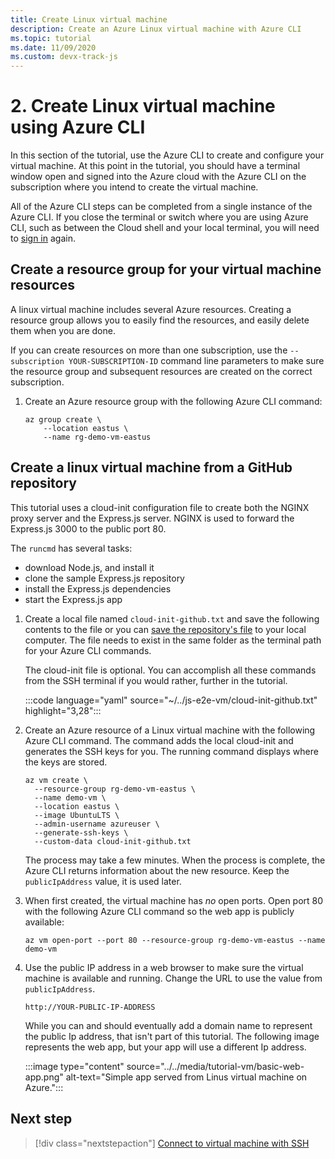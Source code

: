 ```yaml
---
title: Create Linux virtual machine
description: Create an Azure Linux virtual machine with Azure CLI 
ms.topic: tutorial
ms.date: 11/09/2020
ms.custom: devx-track-js
---
```


# 2. Create Linux virtual machine using Azure CLI

In this section of the tutorial, use the Azure CLI to create and configure your virtual machine. At this point in the tutorial, you should have a terminal window open and signed into the Azure cloud with the Azure CLI on the subscription where you intend to create the virtual machine. 

All of the Azure CLI steps can be completed from a single instance of the Azure CLI. If you close the terminal or switch where you are using Azure CLI, such as between the Cloud shell and your local terminal, you will need to [sign in](./introduction.md#sign-in-to-azure-cli) again. 

## Create a resource group for your virtual machine resources

A linux virtual machine includes several Azure resources. Creating a resource group allows you to easily find the resources, and easily delete them when you are done.

If you can create resources on more than one subscription, use the `--subscription YOUR-SUBSCRIPTION-ID` command line parameters to make sure the resource group and subsequent resources are created on the correct subscription.

1. Create an Azure resource group with the following Azure CLI command:

    ```azurecli
    az group create \
        --location eastus \
        --name rg-demo-vm-eastus 
    ```

## Create a linux virtual machine from a GitHub repository

This tutorial uses a cloud-init configuration file to create both the NGINX proxy server and the Express.js server. NGINX is used to forward the Express.js 3000 to the public port 80. 

The `runcmd` has several tasks:
* download Node.js, and install it
* clone the sample Express.js repository
* install the Express.js dependencies
* start the Express.js app

1. Create a local file named `cloud-init-github.txt` and save the following contents to the file or you can [save the repository's file](https://github.com/Azure-Samples/js-e2e-vm/blob/main/cloud-init-github.txt) to your local computer. The file needs to exist in the same folder as the terminal path for your Azure CLI commands.

    The cloud-init file is optional. You can accomplish all these commands from the SSH terminal if you would rather, further in the tutorial. 

    :::code language="yaml" source="~/../js-e2e-vm/cloud-init-github.txt" highlight="3,28":::


1. Create an Azure resource of a Linux virtual machine with the following Azure CLI command. The command adds the local cloud-init and generates the SSH keys for you. The running command displays where the keys are stored. 

    ```azurecli
    az vm create \
      --resource-group rg-demo-vm-eastus \
      --name demo-vm \
      --location eastus \
      --image UbuntuLTS \
      --admin-username azureuser \
      --generate-ssh-keys \
      --custom-data cloud-init-github.txt
    ```

    The process may take a few minutes. When the process is complete, the Azure CLI returns information about the new resource. Keep the `publicIpAddress` value, it is used later. 
     

1. When first created, the virtual machine has _no_ open ports. Open port 80 with the following Azure CLI command so the web app is publicly available:

    ```azurecli
    az vm open-port --port 80 --resource-group rg-demo-vm-eastus --name demo-vm
    ```

1. Use the public IP address in a web browser to make sure the virtual machine is available and running. Change the URL to use the value from `publicIpAddress`.

    ```http
    http://YOUR-PUBLIC-IP-ADDRESS
    ```

    While you can and should eventually add a domain name to represent the public Ip address, that isn't part of this tutorial. The following image represents the web app, but your app will use a different Ip address.


    :::image type="content" source="../../media/tutorial-vm/basic-web-app.png" alt-text="Simple app served from Linus virtual machine on Azure.":::

## Next step

> [!div class="nextstepaction"]
> [Connect to virtual machine with SSH](connect-linux-virtual-ssh.md) 
